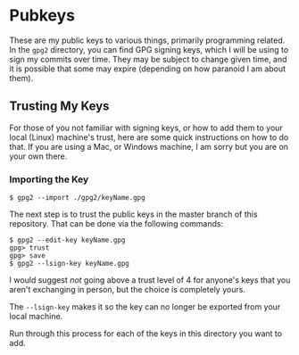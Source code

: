 # Pubkeys

These are my public keys to various things, primarily programming related. In
the `gpg2` directory, you can find GPG signing keys, which I will be using to
sign my commits over time. They may be subject to change given time, and it is
possible that some may expire (depending on how paranoid I am about them).  

## Trusting My Keys

For those of you not familiar with signing keys, or how to add them to your
local (Linux) machine's trust, here are some quick instructions on how to do
that. If you are using a Mac, or Windows machine, I am sorry but you are on your
own there.  

### Importing the Key

```
$ gpg2 --import ./gpg2/keyName.gpg
```

The next step is to trust the public keys in the master branch of this
repository. That can be done via the following commands:  
```
$ gpg2 --edit-key keyName.gpg
gpg> trust
gpg> save
$ gpg2 --lsign-key keyName.gpg
```

I would suggest _not_ going above a trust level of 4 for anyone's keys that you
aren't exchanging in person, but the choice is completely yours.  

The `--lsign-key` makes it so the key can no longer be exported from your local
machine.  

Run through this process for each of the keys in this directory you want to add.  
